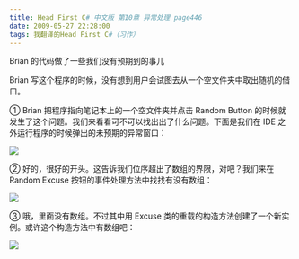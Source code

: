 ```yaml
---
title: Head First C# 中文版 第10章 异常处理 page446
date: 2009-05-27 22:28:00
tags: 我翻译的Head First C#（习作）
---
```

Brian  的代码做了一些我们没有预期到的事儿

  

Brian  写这个程序的时候，没有想到用户会试图去从一个空文件夹中取出随机的借口。

  

①  Brian  把程序指向笔记本上的一个空文件夹并点击  Random Button
的时候就发生了这个问题。我们来看看可不可以找出出了什么问题。下面是我们在  IDE  之外运行程序的时候弹出的未预期的异常窗口：

  

![](http://student.csdn.net/attachment/200905/27/39098_1243434849ppfo.jpg)

  

②  好的，很好的开头。这告诉我们位序超出了数组的界限，对吧？我们来在  Random Excuse  按钮的事件处理方法中找找有没有数组：

  

![](http://student.csdn.net/attachment/200905/27/39098_1243434849544x.jpg)

③  哦，里面没有数组。不过其中用  Excuse  类的重载的构造方法创建了一个新实例。或许这个构造方法中有数组吧：

  

![](http://student.csdn.net/attachment/200905/27/39098_124343485066xX.jpg)




